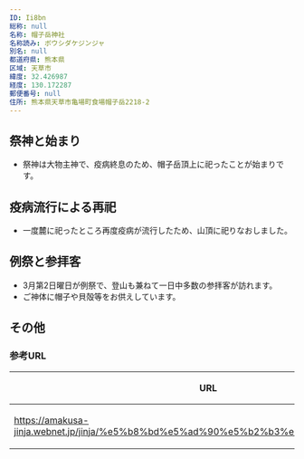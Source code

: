 ```yaml
---
ID: Ii8bn
総称: null
名称: 帽子岳神社
名称読み: ボウシダケジンジャ
別名: null
都道府県: 熊本県
区域: 天草市
緯度: 32.426987
経度: 130.172287
郵便番号: null
住所: 熊本県天草市亀場町食場帽子岳2218-2
---
```


## 祭神と始まり

- 祭神は大物主神で、疫病終息のため、帽子岳頂上に祀ったことが始まりです。

## 疫病流行による再祀

- 一度麓に祀ったところ再度疫病が流行したため、山頂に祀りなおしました。

## 例祭と参拝客

- 3月第2日曜日が例祭で、登山も兼ねて一日中多数の参拝客が訪れます。
- ご神体に帽子や貝殻等をお供えしています。

## その他

### 参考URL

| URL                                                                                  | 説明   |
| ------------------------------------------------------------------------------------ | ------ |
| https://amakusa-jinja.webnet.jp/jinja/%e5%b8%bd%e5%ad%90%e5%b2%b3%e7%a5%9e%e7%a4%be/ | 神社庁 |
